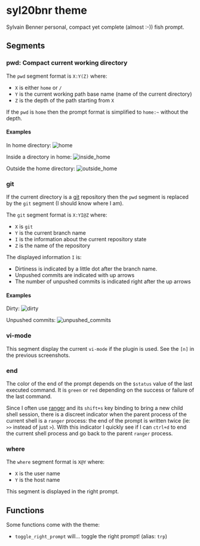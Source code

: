 # syl20bnr theme

Sylvain Benner personal, compact yet complete (almost :-)) fish prompt.

## Segments

### pwd: Compact current working directory

The `pwd` segment format is `X:Y(Z)` where:
- `X` is either `home` or `/`
- `Y` is the current working path base name (name of the current directory)
- `Z` is the depth of the path starting from `X`

If the `pwd` is `home` then the prompt format is simplified to `home:~` without
the depth.

#### Examples

In home directory:
![home](http://raw2.github.com/syl20bnr/fish_prompt-syl20bnr/master/screenshots/prompt_fish-syl20bnr-home-ranger.png)

Inside a directory in home:
![inside_home](http://raw2.github.com/syl20bnr/fish_prompt-syl20bnr/master/screenshots/prompt_fish-syl20bnr-inside-home.png)

Outside the home directory:
![outside_home](http://raw2.github.com/syl20bnr/fish_prompt-syl20bnr/master/screenshots/prompt_fish-syl20bnr-outside-home.png)

### git

If the current directory is a [git][git] repository then the `pwd` segment is
replaced by the `git` segment (I should know where I am).

The `git` segment format is `X:YI@Z` where:
- `X` is `git`
- `Y` is the current branch name
- `I` is the information about the current repository state
- `Z` is the name of the repository

The displayed information `I` is:
- Dirtiness is indicated by a little dot after the branch name.
- Unpushed commits are indicated with up arrows
- The number of unpushed commits is indicated right after the up arrows

#### Examples

Dirty:
![dirty](http://raw2.github.com/syl20bnr/fish_prompt-syl20bnr/master/screenshots/prompt_fish-syl20bnr-git-dirty.png)

Unpushed commits:
![unpushed_commits](http://raw2.github.com/syl20bnr/fish_prompt-syl20bnr/master/screenshots/prompt_fish-syl20bnr-git-ucommit-count.png)

### vi-mode

This segment display the current `vi-mode` if the plugin is used.
See the `[n]` in the previous screenshots.

### end

The color of the end of the prompt depends on the `$status` value of the
last executed command. It is `green` or `red` depending on the success or
failure of the last command.

Since I often use [ranger][ranger] and its `shift+s` key binding to bring
a new child shell session, there is a discreet indicator when the parent
process of the current shell is a `ranger` process: the end of the prompt
is written twice (ie: `>>` instead of just `>`).
With this indicator I quickly see if I can `ctrl+d` to end the current shell
process and go back to the parent `ranger` process.

### where

The `where` segment format is `X@Y` where:
- `X` is the user name
- `Y` is the host name

This segment is displayed in the right prompt.

## Functions

Some functions come with the theme:
- `toggle_right_prompt` will... toggle the right prompt! (alias: `trp`)

[git]: http://git-scm.com/
[ranger]: http://ranger.nongnu.org/
